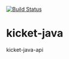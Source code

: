 [![Build Status](https://travis-ci.com/gurkanakdeniz/kicket-java.svg?branch=master)](https://travis-ci.com/gurkanakdeniz/kicket-java)

# kicket-java
kicket-java-api
